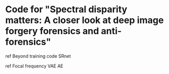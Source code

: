 # Code for "Spectral disparity matters: A closer look at deep image forgery forensics and anti-forensics"

ref Beyond
training code 
SRnet

ref Focal frequency
VAE
AE
